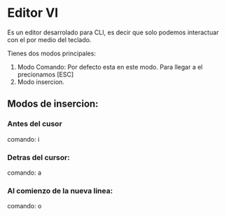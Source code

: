 # Editor VI
Es un editor desarrolado para CLI, es decir que solo podemos interactuar con el por medio del teclado.

Tienes dos modos principales:
1. Modo Comando: Por defecto esta en este modo. Para llegar a el precionamos [ESC]
2. Modo insercion.

## Modos de insercion:

### Antes del cusor
comando: i

### Detras del cursor:
comando: a

### Al comienzo de la nueva linea:
comando: o
